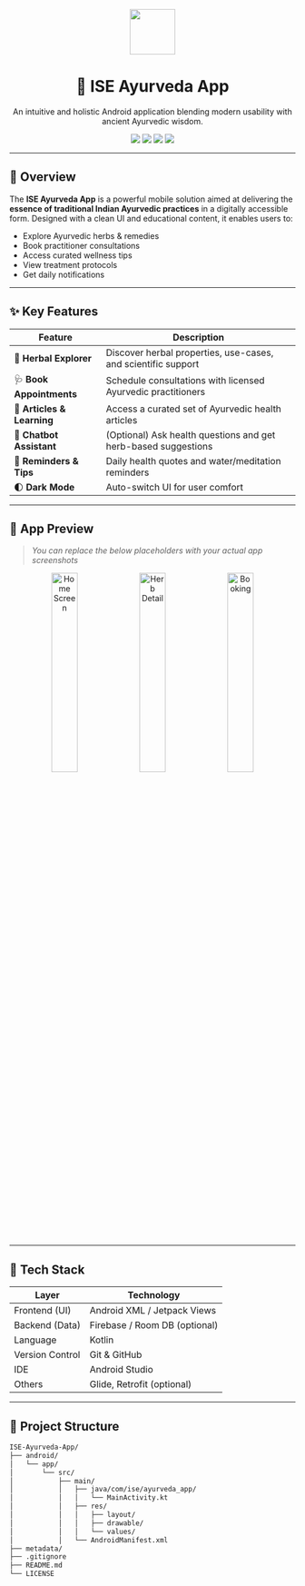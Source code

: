 <p align="center">
  <img src="https://img.icons8.com/color/96/000000/lotus.png" height="80"/>
</p>

<h1 align="center">🪷 ISE Ayurveda App</h1>
<p align="center">
  An intuitive and holistic Android application blending modern usability with ancient Ayurvedic wisdom.
</p>

<p align="center">
  <img src="https://img.shields.io/badge/Platform-Android-green.svg"/>
  <img src="https://img.shields.io/github/license/rishigupta2004/ISE-Ayurveda-App"/>
  <img src="https://img.shields.io/github/languages/top/rishigupta2004/ISE-Ayurveda-App"/>
  <img src="https://img.shields.io/github/last-commit/rishigupta2004/ISE-Ayurveda-App"/>
</p>

---

## 🧩 Overview

The **ISE Ayurveda App** is a powerful mobile solution aimed at delivering the **essence of traditional Indian Ayurvedic practices** in a digitally accessible form. Designed with a clean UI and educational content, it enables users to:

- Explore Ayurvedic herbs & remedies
- Book practitioner consultations
- Access curated wellness tips
- View treatment protocols
- Get daily notifications

---

## ✨ Key Features

| Feature                  | Description                                                                 |
|--------------------------|-----------------------------------------------------------------------------|
| 🌿 **Herbal Explorer**   | Discover herbal properties, use-cases, and scientific support              |
| 🩺 **Book Appointments**  | Schedule consultations with licensed Ayurvedic practitioners               |
| 📰 **Articles & Learning**| Access a curated set of Ayurvedic health articles                          |
| 💬 **Chatbot Assistant**  | (Optional) Ask health questions and get herb-based suggestions             |
| 🔔 **Reminders & Tips**   | Daily health quotes and water/meditation reminders                         |
| 🌓 **Dark Mode**          | Auto-switch UI for user comfort                                             |

---

## 📱 App Preview

> _You can replace the below placeholders with your actual app screenshots_

<p align="center">
  <img src="screenshots/home_screen.png" alt="Home Screen" width="30%"/>
  <img src="screenshots/herb_detail.png" alt="Herb Detail" width="30%"/>
  <img src="screenshots/booking.png" alt="Booking" width="30%"/>
</p>

---

## 🚀 Tech Stack

| Layer             | Technology                  |
|------------------|-----------------------------|
| Frontend (UI)    | Android XML / Jetpack Views |
| Backend (Data)   | Firebase / Room DB (optional)|
| Language         | Kotlin                      |
| Version Control  | Git & GitHub                |
| IDE              | Android Studio              |
| Others           | Glide, Retrofit (optional)  |

---

## 📁 Project Structure

```bash
ISE-Ayurveda-App/
├── android/
│   └── app/
│       └── src/
│           ├── main/
│           │   ├── java/com/ise/ayurveda_app/
│           │   │   └── MainActivity.kt
│           │   ├── res/
│           │   │   ├── layout/
│           │   │   ├── drawable/
│           │   │   └── values/
│           │   └── AndroidManifest.xml
├── metadata/
├── .gitignore
├── README.md
└── LICENSE
